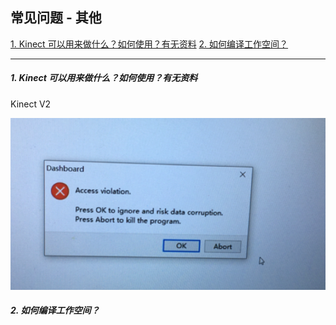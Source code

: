 ## 常见问题 - 其他

<a href="/usedoc/navigationKit2/common/q_a/doc4#nav1">1. Kinect 可以用来做什么？如何使用？有无资料</a>
<a href="/usedoc/navigationKit2/common/q_a/doc4#nav2">2. 如何编译工作空间？</a>

***

<h5 id="1">1. Kinect 可以用来做什么？如何使用？有无资料</h5>

Kinect V2 


![](imgs/info9.png)

<h5 id="2">2. 如何编译工作空间？</h5>

